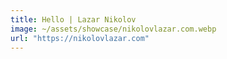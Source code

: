 ```yaml
---
title: Hello | Lazar Nikolov
image: ~/assets/showcase/nikolovlazar.com.webp
url: "https://nikolovlazar.com"
---
```

